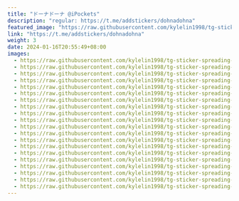 ```yaml
---
title: "ドーナドーナ @iPockets"
description: "regular: https://t.me/addstickers/dohnadohna"
featured_image: "https://raw.githubusercontent.com/kylelin1998/tg-sticker-spreading-worldwide-images/main/img/e8141a7b-d58b-4c44-a028-0dc32c8c4f90.jpg"
link: "https://t.me/addstickers/dohnadohna"
weight: 3
date: 2024-01-16T20:55:49+08:00
images:
  - https://raw.githubusercontent.com/kylelin1998/tg-sticker-spreading-worldwide-images/main/img/e8141a7b-d58b-4c44-a028-0dc32c8c4f90.jpg
  - https://raw.githubusercontent.com/kylelin1998/tg-sticker-spreading-worldwide-images/main/img/15d5fe43-ba48-46af-910a-0b7749596aa1.jpg
  - https://raw.githubusercontent.com/kylelin1998/tg-sticker-spreading-worldwide-images/main/img/d576d320-659f-4f5a-962a-646d6cdc2d44.jpg
  - https://raw.githubusercontent.com/kylelin1998/tg-sticker-spreading-worldwide-images/main/img/aa455c46-6cd8-494a-ad8b-8d827a9318b9.jpg
  - https://raw.githubusercontent.com/kylelin1998/tg-sticker-spreading-worldwide-images/main/img/282a60b2-b030-48dd-8f80-562a172647b0.jpg
  - https://raw.githubusercontent.com/kylelin1998/tg-sticker-spreading-worldwide-images/main/img/05c40686-f87d-425f-bce7-60f98523b2fe.jpg
  - https://raw.githubusercontent.com/kylelin1998/tg-sticker-spreading-worldwide-images/main/img/db0e4b8c-8a58-4f8c-8b45-c889f139b449.jpg
  - https://raw.githubusercontent.com/kylelin1998/tg-sticker-spreading-worldwide-images/main/img/944dbc57-e125-495a-9add-2bc99bb2330b.jpg
  - https://raw.githubusercontent.com/kylelin1998/tg-sticker-spreading-worldwide-images/main/img/2c7b2f20-bcc5-4f69-a122-36dd4d748798.jpg
  - https://raw.githubusercontent.com/kylelin1998/tg-sticker-spreading-worldwide-images/main/img/92a09f29-e374-4a2d-a734-b7b9211d87cc.jpg
  - https://raw.githubusercontent.com/kylelin1998/tg-sticker-spreading-worldwide-images/main/img/43564b07-1b72-4604-95e9-14bb2283645c.jpg
  - https://raw.githubusercontent.com/kylelin1998/tg-sticker-spreading-worldwide-images/main/img/b12e6ddf-10d2-4949-ba75-06d89fdc539c.jpg
  - https://raw.githubusercontent.com/kylelin1998/tg-sticker-spreading-worldwide-images/main/img/6dea9883-74c6-458a-88f2-4d7f1ddc6a93.jpg
  - https://raw.githubusercontent.com/kylelin1998/tg-sticker-spreading-worldwide-images/main/img/1886a410-2563-4a2c-ac59-998a2ae36829.jpg
  - https://raw.githubusercontent.com/kylelin1998/tg-sticker-spreading-worldwide-images/main/img/e9ba5a2d-49a5-41a5-a98c-5be0ce255a41.jpg
  - https://raw.githubusercontent.com/kylelin1998/tg-sticker-spreading-worldwide-images/main/img/c7ba9d39-0c24-4fe9-8645-e3a2e8e4efc6.jpg
  - https://raw.githubusercontent.com/kylelin1998/tg-sticker-spreading-worldwide-images/main/img/2e85556d-80b3-4833-8ca1-57cf55e2a463.jpg
  - https://raw.githubusercontent.com/kylelin1998/tg-sticker-spreading-worldwide-images/main/img/3fab3dd9-8c86-452e-86f9-504ab5de3c1e.jpg
  - https://raw.githubusercontent.com/kylelin1998/tg-sticker-spreading-worldwide-images/main/img/346d4d5a-c64e-4119-b08c-8e6e37a4a399.jpg
  - https://raw.githubusercontent.com/kylelin1998/tg-sticker-spreading-worldwide-images/main/img/dcd5b729-7302-4ed8-a9f0-57c7dbacdc3e.jpg
---
```

